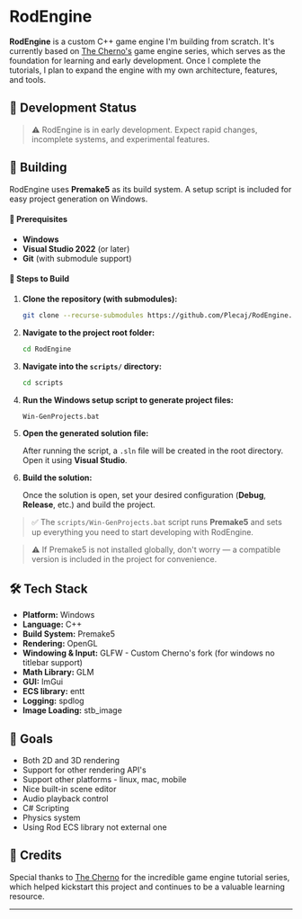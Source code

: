 # RodEngine

**RodEngine** is a custom C++ game engine I'm building from scratch. It's currently based on [The Cherno's](https://www.youtube.com/@TheCherno) game engine series, which serves as the foundation for learning and early development. Once I complete the tutorials, I plan to expand the engine with my own architecture, features, and tools.  


## 🚧 Development Status

> ⚠️ RodEngine is in early development. Expect rapid changes, incomplete systems, and experimental features.
 
## 🔧 Building

RodEngine uses **Premake5** as its build system. A setup script is included for easy project generation on Windows.

#### 🧾 Prerequisites

- **Windows**
- **Visual Studio 2022** (or later)
- **Git** (with submodule support)

#### 🧪 Steps to Build

1. **Clone the repository (with submodules):**
   
   ```bash
   git clone --recurse-submodules https://github.com/Plecaj/RodEngine.git
   ```

2. **Navigate to the project root folder:**

   ```bash
   cd RodEngine
   ```

3. **Navigate into the `scripts/` directory:**

   ```bash
   cd scripts
   ```

4. **Run the Windows setup script to generate project files:**

   ```bash
   Win-GenProjects.bat
   ```

5. **Open the generated solution file:**

   After running the script, a `.sln` file will be created in the root directory. Open it using **Visual Studio**.

6. **Build the solution:**

   Once the solution is open, set your desired configuration (**Debug**, **Release**, etc.) and build the project.

> ✅ The `scripts/Win-GenProjects.bat` script runs **Premake5** and sets up everything you need to start developing with RodEngine.

> ⚠️ If Premake5 is not installed globally, don't worry — a compatible version is included in the project for convenience.


## 🛠 Tech Stack

- **Platform:** Windows
- **Language:** C++
- **Build System:** Premake5  
- **Rendering:** OpenGL 
- **Windowing & Input:** GLFW - Custom Cherno's fork (for windows no titlebar support) 
- **Math Library:** GLM  
- **GUI:** ImGui
- **ECS library:** entt 
- **Logging:** spdlog  
- **Image Loading:** stb_image  

## 🎯 Goals

- Both 2D and 3D rendering
- Support for other rendering API's
- Support other platforms - linux, mac, mobile
- Nice built-in scene editor
- Audio playback control
- C# Scripting
- Physics system
- Using Rod ECS library not external one



## 🙏 Credits

Special thanks to [The Cherno](https://github.com/thecherno) for the incredible game engine tutorial series, which helped kickstart this project and continues to be a valuable learning resource.

---

